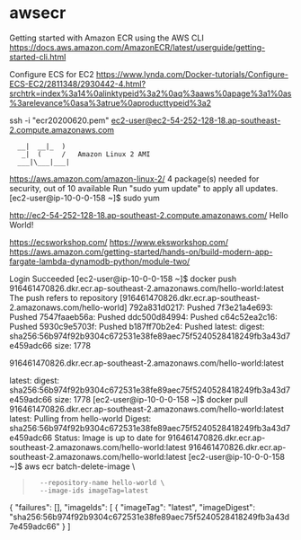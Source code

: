 # awsecr

Getting started with Amazon ECR using the AWS CLI
https://docs.aws.amazon.com/AmazonECR/latest/userguide/getting-started-cli.html


Configure ECS for EC2
https://www.lynda.com/Docker-tutorials/Configure-ECS-EC2/2811348/2930442-4.html?srchtrk=index%3a14%0alinktypeid%3a2%0aq%3aaws%0apage%3a1%0as%3arelevance%0asa%3atrue%0aproducttypeid%3a2



ssh -i "ecr20200620.pem" ec2-user@ec2-54-252-128-18.ap-southeast-2.compute.amazonaws.com

      __|  __|_  )
       _|  (     /   Amazon Linux 2 AMI
      ___|\___|___|

https://aws.amazon.com/amazon-linux-2/
4 package(s) needed for security, out of 10 available
Run "sudo yum update" to apply all updates.
[ec2-user@ip-10-0-0-158 ~]$ sudo yum



http://ec2-54-252-128-18.ap-southeast-2.compute.amazonaws.com/
Hello World!

https://ecsworkshop.com/
https://www.eksworkshop.com/
https://aws.amazon.com/getting-started/hands-on/build-modern-app-fargate-lambda-dynamodb-python/module-two/



Login Succeeded
[ec2-user@ip-10-0-0-158 ~]$ docker push 916461470826.dkr.ecr.ap-southeast-2.amazonaws.com/hello-world:latest
The push refers to repository [916461470826.dkr.ecr.ap-southeast-2.amazonaws.com/hello-world]
792a831d0217: Pushed
7f3e21a4e693: Pushed
7547faaeb56a: Pushed
ddc500d84994: Pushed
c64c52ea2c16: Pushed
5930c9e5703f: Pushed
b187ff70b2e4: Pushed
latest: digest: sha256:56b974f92b9304c672531e38fe89aec75f5240528418249fb3a43d7e459adc66 size: 1778


916461470826.dkr.ecr.ap-southeast-2.amazonaws.com/hello-world:latest

latest: digest: sha256:56b974f92b9304c672531e38fe89aec75f5240528418249fb3a43d7e459adc66 size: 1778
[ec2-user@ip-10-0-0-158 ~]$ docker pull 916461470826.dkr.ecr.ap-southeast-2.amazonaws.com/hello-world:latest
latest: Pulling from hello-world
Digest: sha256:56b974f92b9304c672531e38fe89aec75f5240528418249fb3a43d7e459adc66
Status: Image is up to date for 916461470826.dkr.ecr.ap-southeast-2.amazonaws.com/hello-world:latest
916461470826.dkr.ecr.ap-southeast-2.amazonaws.com/hello-world:latest
[ec2-user@ip-10-0-0-158 ~]$ aws ecr batch-delete-image \
>       --repository-name hello-world \
>       --image-ids imageTag=latest
{
    "failures": [],
    "imageIds": [
        {
            "imageTag": "latest",
            "imageDigest": "sha256:56b974f92b9304c672531e38fe89aec75f5240528418249fb3a43d7e459adc66"
        }
    ]

